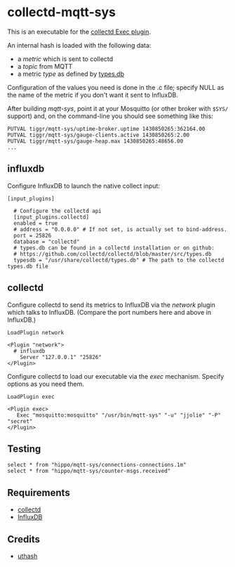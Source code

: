 # collectd-mqtt-sys

This is an executable  for the [collectd Exec plugin](https://collectd.org/documentation/manpages/collectd-exec.5.shtml).

An internal hash is loaded with the following data:

* a _metric_ which is sent to collectd
* a _topic_ from MQTT
* a metric _type_ as defined by [types.db](https://github.com/astro/collectd/blob/master/src/types.db)

Configuration of the values you need is done in the .c file; specify NULL as the name of the metric if you don't want it sent to InfluxDB.

After building _mqtt-sys_, point it at your Mosquitto (or other broker with `$SYS/` support) and, on the command-line you should see something like this:

```
PUTVAL tiggr/mqtt-sys/uptime-broker.uptime 1430850265:362164.00
PUTVAL tiggr/mqtt-sys/gauge-clients.active 1430850265:2.00
PUTVAL tiggr/mqtt-sys/gauge-heap.max 1430850265:48656.00
...
```


## influxdb

Configure InfluxDB to launch the native collect input:

```
[input_plugins]

  # Configure the collectd api
  [input_plugins.collectd]
  enabled = true
  # address = "0.0.0.0" # If not set, is actually set to bind-address.
  port = 25826
  database = "collectd"
  # types.db can be found in a collectd installation or on github:
  # https://github.com/collectd/collectd/blob/master/src/types.db
  typesdb = "/usr/share/collectd/types.db" # The path to the collectd types.db file
```
## collectd

Configure collectd to send its metrics to InfluxDB via the _network_ plugin which talks to InfluxDB. (Compare the port numbers here and above in InfluxDB.)

```
LoadPlugin network

<Plugin "network">
  # influxdb
    Server "127.0.0.1" "25826"
</Plugin>
```

Configure collectd to load our executable via the _exec_ mechanism. Specify options as you need them.

```
LoadPlugin exec

<Plugin exec>
   Exec "mosquitto:mosquitto" "/usr/bin/mqtt-sys" "-u" "jjolie" "-P" "secret"
</Plugin>
```

## Testing

```
select * from "hippo/mqtt-sys/connections-connections.1m"
select * from "hippo/mqtt-sys/counter-msgs.received"
```

## Requirements

* [collectd](http://collectd.org)
* [InfluxDB](http://influxdb.com)

## Credits

* [uthash](http://troydhanson.github.io/uthash/userguide.html)
